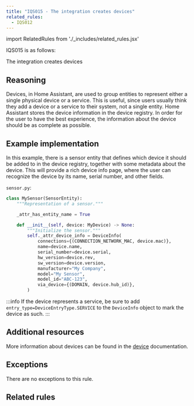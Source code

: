 ```yaml
---
title: "IQS015 - The integration creates devices"
related_rules:
  - IQS012
---
```

import RelatedRules from './_includes/related_rules.jsx'

IQS015 is as follows:

The integration creates devices

## Reasoning

Devices, in Home Assistant, are used to group entities to represent either a single physical device or a service.
This is useful, since users usually think they add a device or a service to their system, not a single entity.
Home Assistant stores the device information in the device registry.
In order for the user to have the best experience, the information about the device should be as complete as possible.

## Example implementation

In this example, there is a sensor entity that defines which device it should be added to in the device registry, together with some metadata about the device.
This will provide a rich device info page, where the user can recognize the device by its name, serial number, and other fields.

`sensor.py`:
```python
class MySensor(SensorEntity):
    """Representation of a sensor."""

    _attr_has_entity_name = True

    def __init__(self, device: MyDevice) -> None:
        """Initialize the sensor."""
        self._attr_device_info = DeviceInfo(
            connections={(CONNECTION_NETWORK_MAC, device.mac)},
            name=device.name,
            serial_number=device.serial,
            hw_version=device.rev,
            sw_version=device.version,
            manufacturer="My Company",
            model="My Sensor",
            model_id="ABC-123",
            via_device={(DOMAIN, device.hub_id)},
        )
```

:::info
If the device represents a service, be sure to add `entry_type=DeviceEntryType.SERVICE` to the `DeviceInfo` object to mark the device as such.
:::

## Additional resources

More information about devices can be found in the [device](../../../device_registry_index) documentation.

## Exceptions

There are no exceptions to this rule.

## Related rules

<RelatedRules relatedRules={frontMatter.related_rules}></RelatedRules>
